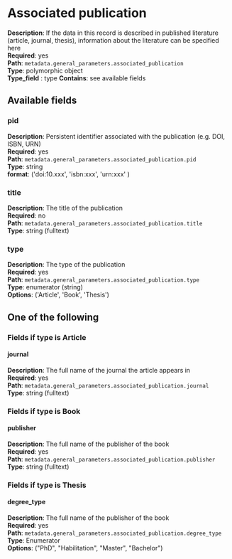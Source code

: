 # Associated publication

**Description**: If the data in this record is described in published literature (article, journal, thesis), information about the literature can be specified here <br/>
**Required**: yes <br/>
**Path**: `metadata.general_parameters.associated_publication` <br/>
**Type**: polymorphic object <br/>
**Type_field** : type
**Contains**: see available fields <br/>

## Available fields

### pid

**Description**: Persistent identifier associated with the publication (e.g. DOI, ISBN, URN) <br/>
**Required**: yes <br/>
**Path**: `metadata.general_parameters.associated_publication.pid` <br/>
**Type**: string <br/>
**format**: ('doi:10.xxx', 'isbn:xxx', 'urn:xxx' ) <br/>

### title

**Description**: The title of the publication <br/>
**Required**: no <br/>
**Path**: `metadata.general_parameters.associated_publication.title` <br/>
**Type**: string (fulltext) <br/>


### type

**Description**: The type of the publication <br/>
**Required**: yes <br/>
**Path**: `metadata.general_parameters.associated_publication.type` <br/>
**Type**: enumerator (string) <br/>
**Options**: ('Article', 'Book', 'Thesis') <br/>


## One of the following

### Fields if type is Article

#### journal

**Description**: The full name of the journal the article appears in <br/>
**Required**: yes <br/>
**Path**: `metadata.general_parameters.associated_publication.journal` <br/>
**Type**: string (fulltext) <br/>


### Fields if type is Book

#### publisher

**Description**: The full name of the publisher of the book <br/>
**Required**: yes <br/>
**Path**: `metadata.general_parameters.associated_publication.publisher` <br/>
**Type**: string (fulltext) <br/>



### Fields if type is Thesis

#### degree_type

**Description**: The full name of the publisher of the book <br/>
**Required**: yes <br/>
**Path**: `metadata.general_parameters.associated_publication.degree_type` <br/>
**Type**: Enumerator <br/>
**Options**: ("PhD", "Habilitation", "Master", "Bachelor") <br/>


